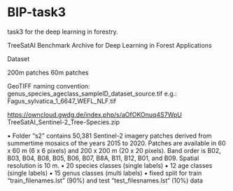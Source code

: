 # BIP-task3
task3 for the deep learning in forestry.

TreeSatAI Benchmark Archive for Deep Learning in Forest Applications

Dataset

200m patches 60m patches

GeoTIFF naming convention: genus_species_ageclass_sampleID_dataset_source.tif
e.g.: Fagus_sylvatica_1_6647_WEFL_NLF.tif

https://owncloud.gwdg.de/index.php/s/aOfOKOnuq4S7WpU
TreeSatAI_Sentinel-2_Tree-Species.zip

▪ Folder “s2” contains 50,381 Sentinel-2 imagery patches derived from summertime
mosaics of the years 2015 to 2020. Patches are available in 60 x 60 m (6 x 6 pixels) and
200 x 200 m (20 x 20 pixels). Band order is B02, B03, B04, B08, B05, B06, B07, B8A, B11,
B12, B01, and B09. Spatial resolution is 10 m.
▪ 20 species classes (single labels)
▪ 12 age classes (single labels)
▪ 15 genus classes (multi labels)
▪ fixed split for train “train_filenames.lst” (90%) and test “test_filesnames.lst“ (10%) data